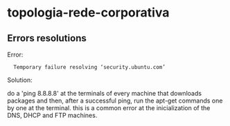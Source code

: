 # topologia-rede-corporativa

## Errors resolutions
Error:
``` Err http://security.ubuntu.com oneiric-security Release.gpg
  Temporary failure resolving ‘security.ubuntu.com’ 
```
  
 Solution:
 
 do a 'ping 8.8.8.8' at the terminals of every machine that downloads packages and then, after a successful ping, run the apt-get commands one by one at the terminal.
 this is a common error at the inicialization of the DNS, DHCP and FTP machines.
